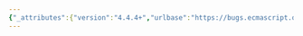 ```yaml
---
{"_attributes":{"version":"4.4.4+","urlbase":"https://bugs.ecmascript.org/","maintainer":"dherman@mozilla.com"},"bug":{"bug_id":554,"creation_ts":"2012-07-14 21:44:00 -0700","short_desc":"13.5: undefined \"proto\"","delta_ts":"2012-09-28 12:24:02 -0700","product":"Draft for 6th Edition","component":"editorial issue","version":"Rev 9: July 8, 2012 Draft","rep_platform":"All","op_sys":"All","bug_status":"RESOLVED","resolution":"FIXED","priority":"Normal","bug_severity":"enhancement","everconfirmed":true,"reporter":{"uid":"jmdyck","name":"Michael Dyck"},"assigned_to":{"uid":"allen","name":"Allen Wirfs-Brock"},"long_desc":[{"commentid":1338,"comment_count":0,"who":{"uid":"jmdyck","name":"Michael Dyck"},"bug_when":"2012-07-14 21:44:27 -0700","thetext":"In 13.5 \"Class Definitions\",\nunder \"Runtime Semantics: ClassDefinitionEvaluation\",\nstep 3 says:\n    \"Let proto be the result of the abstract operation ObjectCreate with argument proto.\"\nbut 'proto' is not defined.\n\nNot sure of the fix."},{"commentid":1474,"comment_count":1,"who":{"uid":"allen","name":"Allen Wirfs-Brock"},"bug_when":"2012-08-13 19:43:33 -0700","thetext":"protoParent.  Corrected in editor's draft."},{"commentid":1654,"comment_count":2,"who":{"uid":"allen","name":"Allen Wirfs-Brock"},"bug_when":"2012-09-28 12:24:02 -0700","thetext":"fixed in rev10, Sept. 27 2012 draft"}]}}
---
```

